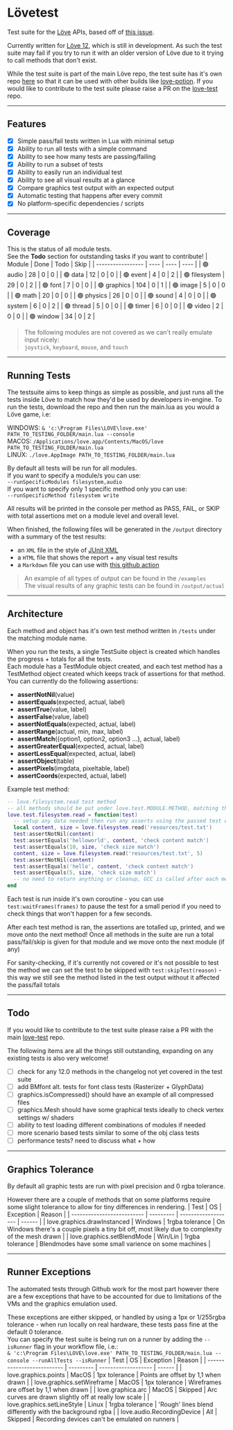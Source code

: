 # Lövetest
Test suite for the [Löve](https://github.com/love2d/love) APIs, based off of [this issue](https://github.com/love2d/love/issues/1745).

Currently written for [Löve 12](https://github.com/love2d/love/tree/12.0-development), which is still in development. As such the test suite may fail if you try to run it with an older version of Löve due to it trying to call methods that don't exist.

While the test suite is part of the main Löve repo, the test suite has it's own repo [here](https://github.com/ellraiser/love-test) so that it can be used with other builds like [love-potion](https://github.com/lovebrew/lovepotion). If you would like to contribute to the test suite please raise a PR on the [love-test](https://github.com/ellraiser/love-test) repo.

---

## Features
- [x] Simple pass/fail tests written in Lua with minimal setup 
- [x] Ability to run all tests with a simple command
- [x] Ability to see how many tests are passing/failing
- [x] Ability to run a subset of tests
- [x] Ability to easily run an individual test
- [x] Ability to see all visual results at a glance
- [x] Compare graphics test output with an expected output
- [x] Automatic testing that happens after every commit
- [x] No platform-specific dependencies / scripts

---

## Coverage
This is the status of all module tests.  
See the **Todo** section for outstanding tasks if you want to contribute!
| Module            | Done | Todo | Skip |
| ----------------- | ---- | ---- | ---- |
| 🟢 audio          |  28  |   0  |   0  |
| 🟢 data           |  12  |   0  |   0  |
| 🟢 event          |   4  |   0  |   2  |
| 🟢 filesystem     |  29  |   0  |   2  |
| 🟢 font           |   7  |   0  |   0  |
| 🟢 graphics       | 104  |   0  |   1  |
| 🟢 image          |   5  |   0  |   0  |
| 🟢 math           |  20  |   0  |   0  |
| 🟢 physics        |  26  |   0  |   0  |
| 🟢 sound          |   4  |   0  |   0  |
| 🟢 system         |   6  |   0  |   2  |
| 🟢 thread         |   5  |   0  |   0  |
| 🟢 timer          |   6  |   0  |   0  |
| 🟢 video          |   2  |   0  |   0  |
| 🟢 window         |  34  |   0  |   2  |

> The following modules are not covered as we can't really emulate input nicely:  
> `joystick`, `keyboard`, `mouse`, and `touch`

---

## Running Tests
The testsuite aims to keep things as simple as possible, and just runs all the tests inside Löve to match how they'd be used by developers in-engine.
To run the tests, download the repo and then run the main.lua as you would a Löve game, i.e:

WINDOWS: `& 'c:\Program Files\LOVE\love.exe' PATH_TO_TESTING_FOLDER/main.lua --console`  
MACOS: `/Applications/love.app/Contents/MacOS/love PATH_TO_TESTING_FOLDER/main.lua`  
LINUX: `./love.AppImage PATH_TO_TESTING_FOLDER/main.lua`

By default all tests will be run for all modules.  
If you want to specify a module/s you can use:  
`--runSpecificModules filesystem,audio`  
If you want to specify only 1 specific method only you can use:  
`--runSpecificMethod filesystem write`

All results will be printed in the console per method as PASS, FAIL, or SKIP with total assertions met on a module level and overall level.  

When finished, the following files will be generated in the `/output` directory with a summary of the test results:
- an `XML` file in the style of [JUnit XML](https://www.ibm.com/docs/en/developer-for-zos/14.1?topic=formats-junit-xml-format)
- a `HTML` file that shows the report + any visual test results
- a `Markdown` file you can use with [this github action](https://github.com/ellraiser/love-test-report)
> An example of all types of output can be found in the `/examples`  
> The visual results of any graphic tests can be found in `/output/actual`

---

## Architecture
Each method and object has it's own test method written in `/tests` under the matching module name.

When you run the tests, a single TestSuite object is created which handles the progress + totals for all the tests.  
Each module has a TestModule object created, and each test method has a TestMethod object created which keeps track of assertions for that method. You can currently do the following assertions:
- **assertNotNil**(value)
- **assertEquals**(expected, actual, label)
- **assertTrue**(value, label)
- **assertFalse**(value, label)
- **assertNotEquals**(expected, actual, label)
- **assertRange**(actual, min, max, label)
- **assertMatch**({option1, option2, option3 ...}, actual, label) 
- **assertGreaterEqual**(expected, actual, label)
- **assertLessEqual**(expected, actual, label)
- **assertObject**(table)
- **assertPixels**(imgdata, pixeltable, label)
- **assertCoords**(expected, actual, label)

Example test method:
```lua
-- love.filesystem.read test method
-- all methods should be put under love.test.MODULE.METHOD, matching the API
love.test.filesystem.read = function(test)
  -- setup any data needed then run any asserts using the passed test object
  local content, size = love.filesystem.read('resources/test.txt')
  test:assertNotNil(content)
  test:assertEquals('helloworld', content, 'check content match')
  test:assertEquals(10, size, 'check size match')
  content, size = love.filesystem.read('resources/test.txt', 5)
  test:assertNotNil(content)
  test:assertEquals('hello', content, 'check content match')
  test:assertEquals(5, size, 'check size match')
  -- no need to return anything or cleanup, GCC is called after each method
end
```

Each test is run inside it's own coroutine - you can use `test:waitFrames(frames)` to pause the test for a small period if you need to check things that won't happen for a few seconds.

After each test method is ran, the assertions are totalled up, printed, and we move onto the next method! Once all methods in the suite are run a total pass/fail/skip is given for that module and we move onto the next module (if any)

For sanity-checking, if it's currently not covered or it's not possible to test the method we can set the test to be skipped with `test:skipTest(reason)` - this way we still see the method listed in the test output without it affected the pass/fail totals

---

## Todo
If you would like to contribute to the test suite please raise a PR with the main [love-test](https://github.com/ellraiser/love-test) repo.

The following items are all the things still outstanding, expanding on any existing tests is also very welcome!
- [ ] check for any 12.0 methods in the changelog not yet covered in the test suite
- [ ] add BMfont alt. tests for font class tests (Rasterizer + GlyphData)
- [ ] graphics.isCompressed() should have an example of all compressed files
- [ ] graphics.Mesh should have some graphical tests ideally to check vertex settings w/ shaders
- [ ] ability to test loading different combinations of modules if needed
- [ ] more scenario based tests similar to some of the obj class tests
- [ ] performance tests? need to discuss what + how

---

## Graphics Tolerance
By default all graphic tests are run with pixel precision and 0 rgba tolerance.  

However there are a couple of methods that on some platforms require some slight tolerance to allow for tiny differences in rendering.
| Test                        |    OS     |      Exception      | Reason |
| --------------------------  | --------- | ------------------- | ------ |
| love.graphics.drawInstanced |  Windows  |   1rgba tolerance   | On Windows there's a couple pixels a tiny bit off, most likely due to complexity of the mesh drawn |
| love.graphics.setBlendMode  |  Win/Lin  |   1rgba tolerance   | Blendmodes have some small varience on some machines |

---

## Runner Exceptions
The automated tests through Github work for the most part however there are a few exceptions that have to be accounted for due to limitations of the VMs and the graphics emulation used.  

These exceptions are either skipped, or handled by using a 1px or 1/255rgba tolerance - when run locally on real hardware, these tests pass fine at the default 0 tolerance.  
You can specify the test suite is being run on a runner by adding the `--isRunner` flag in your workflow file, i.e.:  
`& 'c:\Program Files\LOVE\love.exe' PATH_TO_TESTING_FOLDER/main.lua --console --runAllTests --isRunner`
| Test                       |    OS     |      Exception      | Reason |
| -------------------------- | --------- | ------------------- | ------ |
| love.graphics.points       |   MacOS   |    1px tolerance    | Points are offset by 1,1 when drawn |
| love.graphics.setWireframe |   MacOS   |    1px tolerance    | Wireframes are offset by 1,1 when drawn |
| love.graphica.arc          |   MacOS   |       Skipped       | Arc curves are drawn slightly off at really low scale  |
| love.graphics.setLineStyle |   Linux   |   1rgba tolerance   | 'Rough' lines blend differently with the background rgba |
| love.audio.RecordingDevice |    All    |       Skipped       | Recording devices can't be emulated on runners |
